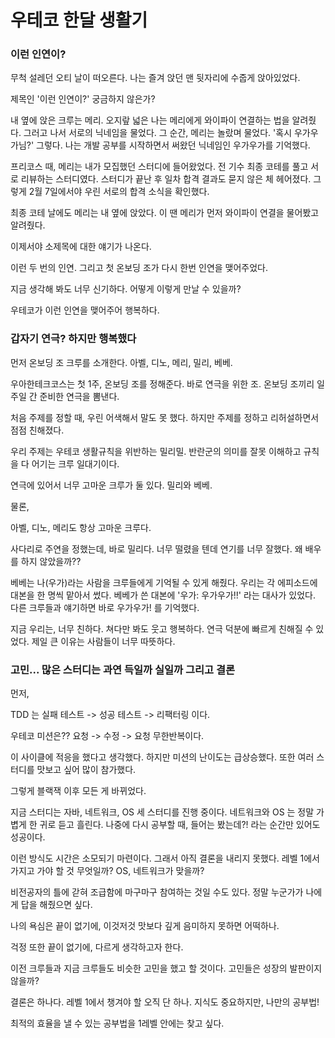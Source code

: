 # 우테코 한달 생활기

### 이런 인연이?

무척 설레던 오티 날이 떠오른다. 나는 즐겨 앉던 맨 뒷자리에 수줍게 앉아있었다.

제목인 '이런 인연이?' 궁금하지 않은가?

내 옆에 앉은 크루는 메리. 오지랖 넓은 나는 메리에게 와이파이 연결하는 법을 알려줬다.
그러고 나서 서로의 닉네임을 물었다. 그 순간, 메리는 놀랐며 물었다. '혹시 우가우가님?'
그렇다. 나는 개발 공부를 시작하면서 써왔던 닉네임인 우가우가를 기억했다.

프리코스 때, 메리는 내가 모집했던 스터디에 들어왔었다. 전 기수 최종 코테를 풀고 서로 리뷰하는 스터디였다.
스터디가 끝난 후 일차 합격 결과도 묻지 않은 체 헤어졌다.
그렇게 2월 7일에서야 우린 서로의 합격 소식을 확인했다.

최종 코테 날에도 메리는 내 옆에 앉았다. 이 땐 메리가 먼저 와이파이 연결을 물어봤고 알려줬다.

이제서야 소제목에 대한 얘기가 나온다.

이런 두 번의 인연. 그리고 첫 온보딩 조가 다시 한번 인연을 맺어주었다.

지금 생각해 봐도 너무 신기하다. 어떻게 이렇게 만날 수 있을까?

우테코가 이런 인연을 맺어주어 행복하다.

### 갑자기 연극? 하지만 행복했다

먼저 온보딩 조 크루를 소개한다. 아벨, 디노, 메리, 밀리, 베베.

우아한테크코스는 첫 1주, 온보딩 조를 정해준다. 바로 연극을 위한 조. 온보딩 조끼리 일주일 간 준비한 연극을 뽐낸다.

처음 주제를 정할 때, 우린 어색해서 말도 못 했다. 하지만 주제를 정하고 리허설하면서 점점 친해졌다.

우리 주제는 우테코 생활규칙을 위반하는 밀리밀. 반란군의 의미를 잘못 이해하고 규칙을 다 어기는 크루 일대기이다.

연극에 있어서 너무 고마운 크루가 둘 있다. 밀리와 베베.

물론,

아벨, 디노, 메리도 항상 고마운 크루다.

사다리로 주연을 정했는데, 바로 밀리다. 너무 떨렸을 텐데 연기를 너무 잘했다.
왜 배우를 하지 않았을까??

베베는 나(우가)라는 사람을 크루들에게 기억될 수 있게 해줬다. 우리는 각 에피소드에 대본을 한 명씩 맡아서 썼다.
베베가 쓴 대본에 '우가: 우가우가!!' 라는 대사가 있었다. 다른 크루들과 얘기하면 바로 우가우가! 를 기억했다.

지금 우리는, 너무 친하다. 쳐다만 봐도 웃고 행복하다.
연극 덕분에 빠르게 친해질 수 있었다. 제일 큰 이유는 사람들이 너무 따뜻하다.

### 고민... 많은 스터디는 과연 득일까 실일까 그리고 결론

먼저,

TDD 는 실패 테스트 -> 성공 테스트 -> 리팩터링 이다. 

우테코 미션은?? 요청 -> 수정 -> 요청 무한반복이다.

이 사이클에 적응을 했다고 생각했다.
하지만 미션의 난이도는 급상승했다. 또한 여러 스터디를 맛보고 싶어 많이 참가했다.

그렇게 블랙잭 이후 모든 게 바뀌었다.

지금 스터디는 자바, 네트워크, OS 세 스터디를 진행 중이다. 네트워크와 OS 는 정말 가볍게 한 귀로 듣고 흘린다.
나중에 다시 공부할 때, 들어는 봤는데?! 라는 순간만 있어도 성공이다.

이런 방식도 시간은 소모되기 마련이다. 그래서 아직 결론을 내리지 못했다.
레벨 1에서 가지고 가야 할 것 무엇일까? OS, 네트워크가 맞을까?

비전공자의 틀에 갇혀 조급함에 마구마구 참여하는 것일 수도 있다. 정말 누군가가 나에게 답을 해줬으면 싶다.

나의 욕심은 끝이 없기에, 이것저것 맛보다 깊게 음미하지 못하면 어떡하나.

걱정 또한 끝이 없기에, 다르게 생각하고자 한다.

이전 크루들과 지금 크루들도 비슷한 고민을 했고 할 것이다. 고민들은 성장의 발판이지 않을까?

결론은 하나다. 레벨 1에서 챙겨야 할 오직 단 하나.
지식도 중요하지만, 나만의 공부법!

최적의 효율을 낼 수 있는 공부법을 1레벨 안에는 찾고 싶다.
